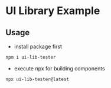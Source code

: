 # UI Library Example

## Usage

-   install package first

```bash
npm i ui-lib-tester
```

-   execute npx for building components

```bash
npx ui-lib-tester@latest
```
